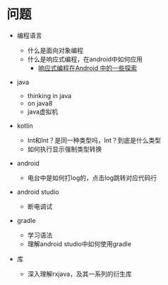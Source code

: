 # 问题

+ 编程语言
  + 什么是面向对象编程
  + 什么是响应式编程，在android中如何应用
    + [响应式编程在Android 中的一些探索](https://juejin.im/post/5c026915f265da615876e42e)
+ java
  + thinking in java
  + on java8
  + java虚拟机
+ kotlin
  + Int和Int？是同一种类型吗，Int？到底是什么类型
  + 如何执行显示强制类型转换

+ android
  + 电台中是如何打log的，点击log跳转对应代码行
+ android studio
  + 断电调试
+ gradle
  + 学习语法
  + 理解android studio中如何使用gradle

+ 库
  + 深入理解rxjava，及其一系列的衍生库